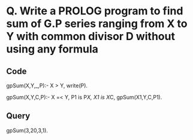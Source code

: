 # Q. Write a PROLOG program to find sum of G.P series ranging from X to Y with common divisor D without using any formula

## Code

gpSum(X,Y,_,P):-
    X > Y,
    write(P).

gpSum(X,Y,C,P):-
    X =< Y,
    P1 is P*X,
    X1 is X*C,
    gpSum(X1,Y,C,P1).

## Query

gpSum(3,20,3,1).
